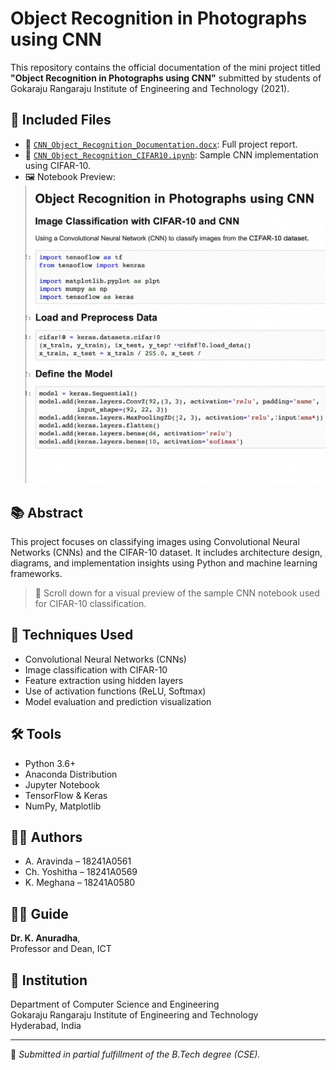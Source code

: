 # Object Recognition in Photographs using CNN

This repository contains the official documentation of the mini project titled **"Object Recognition in Photographs using CNN"** submitted by students of Gokaraju Rangaraju Institute of Engineering and Technology (2021).

## 📂 Included Files

- 📘 [`CNN_Object_Recognition_Documentation.docx`](CNN_Object_Recognition_Documentation.docx): Full project report.
- 🧪 [`CNN_Object_Recognition_CIFAR10.ipynb`](CNN_Object_Recognition_CIFAR10.ipynb): Sample CNN implementation using CIFAR-10.
- 🖼️ Notebook Preview:
![Notebook Preview](Object_Recognition_in_P.png)

## 📚 Abstract

This project focuses on classifying images using Convolutional Neural Networks (CNNs) and the CIFAR-10 dataset. It includes architecture design, diagrams, and implementation insights using Python and machine learning frameworks.

> 📸 Scroll down for a visual preview of the sample CNN notebook used for CIFAR-10 classification.

## 🧠 Techniques Used

- Convolutional Neural Networks (CNNs)
- Image classification with CIFAR-10
- Feature extraction using hidden layers
- Use of activation functions (ReLU, Softmax)
- Model evaluation and prediction visualization

## 🛠 Tools

- Python 3.6+
- Anaconda Distribution
- Jupyter Notebook
- TensorFlow & Keras
- NumPy, Matplotlib

## 👩‍💻 Authors

- A. Aravinda – 18241A0561  
- Ch. Yoshitha – 18241A0569  
- K. Meghana – 18241A0580  

## 🧑‍🏫 Guide  

**Dr. K. Anuradha**,  
Professor and Dean, ICT

## 🏫 Institution  

Department of Computer Science and Engineering  
Gokaraju Rangaraju Institute of Engineering and Technology  
Hyderabad, India

---

📝 *Submitted in partial fulfillment of the B.Tech degree (CSE).*
